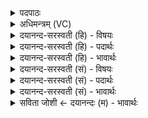 <details><summary>पदपाठः</summary>

द्रापे॑। अन्ध॑सः। प॒ते॒। दरि॑द्र। नील॑लोहि॒तेति॒ नील॑ऽलोहित। आ॒साम्। प्र॒जाना॒मिति॑ प्र॒ऽजाना॑म्। ए॒षाम्। प॒शू॒नाम्। मा। भेः॒। मा। रो॒क्। मोऽइति॒ मो। च॒। नः॒। किम्। च॒न। आ॒म॒म॒त्। ४७।
</details>

<details><summary>अधिमन्त्रम् (VC)</summary>

- रुद्रा देवताः
- परमेष्ठी प्रजापतिर्वा देवा ऋषयः
- भुरिगार्षी बृहती
- मध्यमः
</details>

<details><summary>दयानन्द-सरस्वती (हि) - विषयः</summary>

फिर वही विषय अगले मन्त्र में कहा है ॥
</details>

<details><summary>दयानन्द-सरस्वती (हि) - पदार्थः</summary>

पदार्थान्वयभाषाः -  हे (द्रापे) निन्दित गति से रक्षक (अन्धसः) अन्न आदि के (पते) स्वामी (दरिद्र) दरिद्रता को प्राप्त हुए (नीललोहित) नीलवर्णयुक्त पदार्थों का सेवन करने हारे राजा वा प्रजा के पुरुष ! तू (आसाम्) इन प्रत्यक्ष (प्रजानाम्) मनुष्यादि (च) और (एषाम्) इन (पशूनाम्) गौ आदि पशुओं के रक्षक होके इनसे (मा) (भेः) मत भय को प्राप्त कर (मा) (रोक्) मत रोग को प्राप्त कर (नः) हम को और अन्य (किम्) किसी को (चन) भी (मो) मत (आममत्) रोगी करे ॥४७ ॥
</details>

<details><summary>दयानन्द-सरस्वती (हि) - भावार्थः</summary>

भावार्थभाषाः -  जो धनाढ्य हैं, वे दरिद्रों का पालन करें तथा जो राजा और प्रजा के पुरुष हैं, वे प्रजा के पशुओं को कभी न मारें, जिससे प्रजा में सब प्रकार सब का सुख बढ़े ॥४७ ॥
</details>

<details><summary>दयानन्द-सरस्वती (सं) - विषयः</summary>

पुनस्तमेव विषयमाह ॥
</details>

<details><summary>दयानन्द-सरस्वती (सं) - पदार्थः</summary>

पदार्थान्वयभाषाः -  हे द्रापे अन्धसस्पते दरिद्र नीललोहित राजप्रजाजन ! त्वमासां प्रजानामेषां पशूनां च सकाशान्मा भेः। मा रोक् नोऽस्मान् किञ्चन मो आममत् ॥४७ ॥
</details>

<details><summary>दयानन्द-सरस्वती (सं) - भावार्थः</summary>

भावार्थभाषाः -  य आढ्यास्ते दरिद्रान् पालयेयुर्ये राजप्रजाजनास्ते प्रजापशुहिंसनं कदापि मा कुर्युर्यतः सर्वेषां सुखं वर्द्धेत ॥४७ ॥
</details>

<details><summary>सविता जोशी ← दयानन्दः (म) - भावार्थः</summary>

भावार्थभाषाः -  जे धनाढ्य असतात त्यांनी दरिद्री लोकांचे पालन करावे. राजा व प्रजा यांनी पशूंना कधीही मारू नये, कारण पशूंमुळे प्रजेचे सुख वाढते.
</details>